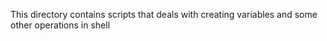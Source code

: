 This directory contains scripts that deals with creating variables and some other operations in shell
